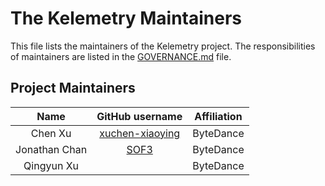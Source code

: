 # The Kelemetry Maintainers

This file lists the maintainers of the Kelemetry project.
The responsibilities of maintainers are listed in the [GOVERNANCE.md](GOVERNANCE.md) file.

## Project Maintainers

| Name | GitHub username | Affiliation |
| :---: | :---: | :---: |
| Chen Xu | [xuchen-xiaoying](https://github.com/xuchen-xiaoying) | ByteDance |
| Jonathan Chan | [SOF3](https://github.com/SOF3) | ByteDance |
| Qingyun Xu | | ByteDance |
